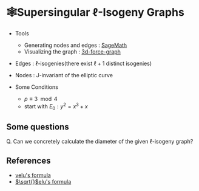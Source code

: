 # 🕸️Supersingular $\ell$-Isogeny Graphs
+ Tools
    + Generating nodes and edges : [SageMath](http://sagemath.org)
    + Visualizing the graph : [3d-force-graph](https://github.com/vasturiano/3d-force-graph)

+ Edges : $\ell$-isogenies(there exist $\ell + 1$ distinct isogenies)
+ Nodes : J-invariant of the elliptic curve
+ Some Conditions
    + $p \equiv 3 \mod 4$
    + start with $E_0 : y^2 = x^3 + x$

## Some questions
Q. Can we concretely calculate the diameter of the given $\ell$-isogeny graph?

## References
+ [velu's formula](https://aghitza.github.io/pdf/other/velu.pdf)
+ [$\sqrt{}$elu's formula](https://eprint.iacr.org/2020/1109.pdf)